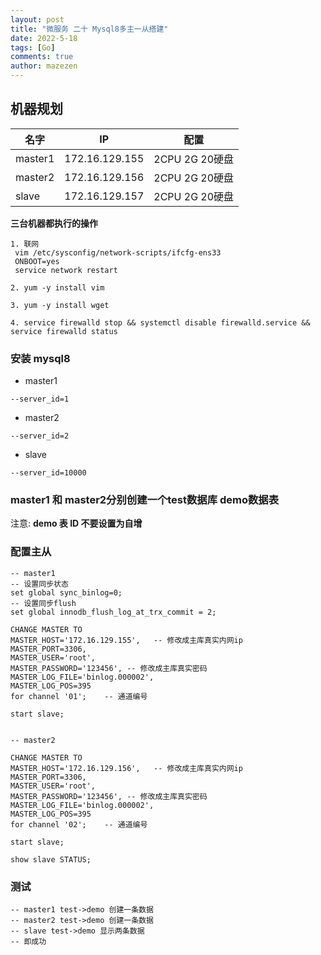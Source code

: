```yaml
---
layout: post
title: "微服务 二十 Mysql8多主一从搭建"
date: 2022-5-18
tags: [Go]
comments: true
author: mazezen
---
```


## 机器规划



| 名字    | IP             | 配置           |
| ------- | -------------- | -------------- |
| master1 | 172.16.129.155 | 2CPU 2G 20硬盘 |
| master2 | 172.16.129.156 | 2CPU 2G 20硬盘 |
| slave   | 172.16.129.157 | 2CPU 2G 20硬盘 |

**三台机器都执行的操作**

```shell
1. 联网
 vim /etc/sysconfig/network-scripts/ifcfg-ens33
 ONBOOT=yes
 service network restart

2. yum -y install vim

3. yum -y install wget

4. service firewalld stop && systemctl disable firewalld.service && service firewalld status
```

### 安装 mysql8

* master1

```mysql
--server_id=1
```

* master2

```mysql
--server_id=2
```

* slave

```mysql
--server_id=10000
```

### master1 和 master2分别创建一个test数据库 demo数据表

注意: **demo 表 ID 不要设置为自增**



### 配置主从

```mysql
-- master1
-- 设置同步状态
set global sync_binlog=0;
-- 设置同步flush
set global innodb_flush_log_at_trx_commit = 2;

CHANGE MASTER TO 
MASTER_HOST='172.16.129.155',   -- 修改成主库真实内网ip
MASTER_PORT=3306,
MASTER_USER='root',
MASTER_PASSWORD='123456', -- 修改成主库真实密码
MASTER_LOG_FILE='binlog.000002',
MASTER_LOG_POS=395
for channel '01';    -- 通道编号

start slave;


-- master2

CHANGE MASTER TO 
MASTER_HOST='172.16.129.156',   -- 修改成主库真实内网ip
MASTER_PORT=3306,
MASTER_USER='root',
MASTER_PASSWORD='123456', -- 修改成主库真实密码
MASTER_LOG_FILE='binlog.000002',
MASTER_LOG_POS=395
for channel '02';    -- 通道编号

start slave;

show slave STATUS;
```

### 测试

```mysql
-- master1 test->demo 创建一条数据
-- master2 test->demo 创建一条数据
-- slave test->demo 显示两条数据
-- 即成功
```


